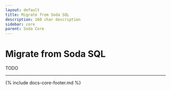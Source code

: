 ```yaml
---
layout: default
title: Migrate from Soda SQL
description: 160 char description
sidebar: core
parent: Soda Core
---
```


# Migrate from Soda SQL

TODO




---
{% include docs-core-footer.md %}